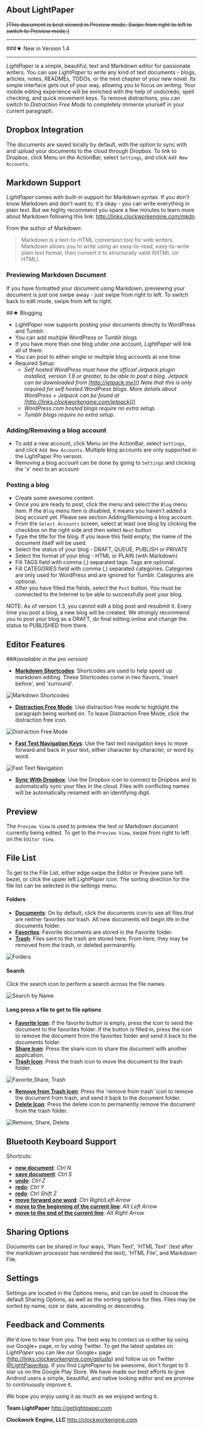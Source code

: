 ## About LightPaper
<del>[This document is best viewed in Preview mode. Swipe from right to left to switch to Preview mode.]</del>

---

###★ New in Version 1.4

---

*LightPaper* is a simple, beautiful, text and Markdown editor for passionate writers. You can use *LightPaper* to write any kind of text documents - blogs, articles, notes, READMEs, TODOs, or the next chapter of your new novel. Its simple interface gets out of your way, allowing you to focus on writing. Your mobile editing experience will be enriched with the help of undo/redo, spell checking, and quick movement keys. To remove distractions, you can switch to *Distraction Free Mode* to completely immerse yourself in your current paragraph.

## Dropbox Integration
The documents are saved locally by default, with the option to sync with and upload your documents to the cloud through Dropbox. To link to Dropbox, click Menu on the ActionBar, select `Settings`, and click `Add New Accounts`.

## Markdown Support
*LightPaper* comes with built-in support for Markdown syntax. If you don't know Markdown and don't want to, it's okay - you can write everything in plain text. But we highly recommend you spare a few minutes to learn more about Markdown following this link: <http://links.clockworkengine.com/mkdn>.

From the author of Markdown:

> Markdown is a text-to-HTML conversion tool for web writers. Markdown allows you to write using an easy-to-read, easy-to-write plain text format, then convert it to structurally valid XHTML (or HTML).

### Previewing Markdown Document
If you have formatted your document using Markdown, previewing your document is just one swipe away - just swipe from right to left. To switch back to edit mode, swipe from left to right.

##★ <a id="blogging"></a> Blogging

* *LightPaper* now supports posting your documents directly to WordPress and Tumblr.
* You can add multiple WordPress or Tumblr blogs
* If you have more than one blog under one account, *LightPaper* will link all of them.
* You can post to either single or multiple blog accounts at one time
* Required Setup:
    * *Self hosted WordPress must have the official Jetpack plugin installed, version 1.9 or greater, to be able to post a blog. Jetpack can be downloaded from [http://jetpack.me]() Note that this is only required for self hosted WordPress blogs. More details about WordPress + Jetpack can be found at [http://links.clockworkengine.com/jetpack]()*
   * *WordPress.com hosted blogs require no extra setup.* 
   * *Tumblr blogs require no extra setup.*


### Adding/Removing a blog account

* To add a new account, click Menu on the ActionBar, select `Settings`, and click `Add New Accounts`. Multiple blog accounts are only supported in the LightPaper Pro version.
* Removing a blog account can be done by going to `Settings` and clicking the 'x' next to an account


### Posting a blog
* Create some awesome content.
* Once you are ready to post, click the menu and select the `Blog` menu item. If the `Blog` menu item is disabled, it means you haven't added a blog account yet. Please see section Adding/Removing a blog account.
* From the `Select Accounts` screen, select at least one blog by clicking the checkbox on the right side and then select `Next` button
* Type the title for the blog. If you leave this field empty, the name of the document itself will be used. 
* Select the status of your blog - DRAFT, QUEUE, PUBLISH or PRIVATE
* Select the format of your blog - HTML or PLAIN (with Markdown)
* Fill TAGS field with comma (,) separated tags. Tags are optional.
* Fill CATEGORIES field with comma (,) separated categories. Categories are only used for WordPress and are ignored for Tumblr. Categories are optional.
* After you have filled the fields, select the `Post` button. You must be connected to the Internet to be able to successfully post your blog.

NOTE: As of version 1.3, you cannot edit a blog post and resubmit it. Every time you post a blog, a new blog will be created. We strongly recommend you to post your blog as a DRAFT, do final editing online and change the status to PUBLISHED from there.

## Editor Features 
###*(available in the pro version)*

* <u>**Markdown Shortcodes**</u>:  Shortcodes are used to help speed up markdown editing.  These Shortcodes come in two flavors, 'insert before', and 'surround'.

![Markdown Shortcodes](https://dl.dropbox.com/u/83257/lpsc/msc.png)

* <u>**Distraction Free Mode**</u>:  Use distraction free mode to highlight the paragraph being worked on.  To leave Distraction Free Mode, click the distraction free icon.

![Distraction Free Mode](https://dl.dropbox.com/u/83257/lpsc/dfm.png)

* <u>**Fast Text Navigation Keys**</u>:  Use the fast text navigation keys to move forward and back in your text, either character by character, or word by word.

![Fast Text Navigation](https://dl.dropbox.com/u/83257/lpsc/nav.png)

* <u>**Sync With Dropbox**</u>:  Use the Dropbox icon to connect to Dropbox and to automatically sync your files in the cloud.  Files with conflicting names will be automatically renamed with an identifying digit.
## Preview 
The `Preview View` is used to preview the text or Markdown document currently being edited.  To get to the `Preview View`, swipe from right to left on the `Editor View`.

## File List
To get to the File List, either edge swipe the Editor or Preview pane left bezel, or click the upper left *LightPaper* icon. The sorting direction for the file list can be selected in the settings menu.

#### Folders
* <u>**Documents**</u>:  On by default, click the documents icon to see all files that are neither favorites nor trash.  All new documents will begin life in the documents folder.
* <u>**Favorites**</u>:  Favorite documents are stored in the Favorite folder.
* <u>**Trash**</u>:  Files sent to the trash are stored here.  From here, they may be removed from the trash, or deleted permanently.

![Folders](https://dl.dropbox.com/u/83257/lpsc/folders.png)

#### Search
Click the search icon to perform a search across the file names.

![Search by Name](https://dl.dropbox.com/u/83257/lpsc/sbn.png)

#### Long press a file to get to file options
* <u>**Favorite Icon**</u>:  If the favorite button is empty, press the icon to send the document to the favorites folder.  If the button is filled in, press the icon to remove the document from the favorites folder and send it back to the documents folder.
* <u>**Share Icon**</u>:  Press the share icon to share the document with another application.
* <u>**Trash Icon**</u>:  Press the trash icon to move the document to the trash folder.

![Favorite,Share, Trash](https://dl.dropbox.com/u/83257/lpsc/fst.png)

* <u>**Remove from Trash Icon**</u>:  Press the 'remove from trash' icon to remove the document from trash, and send it back to the document folder.
* <u>**Delete Icon**</u>:  Press the delete icon to permanently remove the document from the trash folder.

![Remove, Share, Delete](https://dl.dropbox.com/u/83257/lpsc/rsd.png)

## Bluetooth Keyboard Support
Shortcuts:

* <u>**new document**</u>:  *Ctrl N*
* <u>**save document**</u>:  *Ctrl S*
* <u>**undo**</u>:  *Ctrl Z*
* <u>**redo**</u>:  *Ctrl Y*
* <u>**redo**</u>:  *Ctrl Shift Z*
* <u>**move forward one word**</u>:  *Ctrl Right/Left Arrow*
* <u>**move to the beginning of the current line**</u>:  *Alt Left Arrow*
* <u>**move to the end of the current line**</u>: *Alt Right Arrow*

## Sharing Options
Documents can be shared in four ways, 'Plain Text', 'HTML Text' (text after the markdown processor has rendered the text), 'HTML File', and Markdown File.

## Settings
Settings are located in the Options menu, and can be used to choose the default Sharing Options, as well as the sorting options for files. Files may be sorted by name, size or date, ascending or descending.

## Feedback and Comments
We'd love to hear from you. The best way to contact us is either by using our Google+ page, or by using Twitter. To get the latest updates on *LightPaper* you can like our Google+ page (<http://links.clockworkengine.com/gpluslp>) and follow us on Twitter [@LightPaperApp](http://twitter.com/LightPaperApp). If you find *LightPaper* to be awesome, don't forget to 5 star us on the Google Play Store. We have made our best efforts to give Android users a simple, beautiful, and native looking editor and we promise to continuously improve it.

We hope you enjoy using it as much as we enjoyed writing it.

**Team LightPaper** <http://getlightpaper.com>

**Clockwork Engine, LLC** <http://clockworkengine.com>